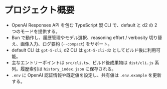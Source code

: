 # プロジェクト概要
- OpenAI Responses API を包む TypeScript 製 CLI で、default と d2 の 2 つのモードを提供する。
- Bun で動作し、履歴管理やモデル選択、reasoning effort / verbosity 切り替え、画像入力、ログ要約 (`--compact`) をサポート。
- default CLI は `gpt-5-cli`, d2 CLI は `gpt-5-cli-d2` としてビルド後に利用可能。
- 主なエントリーポイントは `src/cli.ts`、ビルド後成果物は `dist/cli.js` 系列。履歴索引は `history_index.json` に保存される。
- `.env` に OpenAI 認証情報や既定値を設定し、共有値は `.env.example` を更新する。